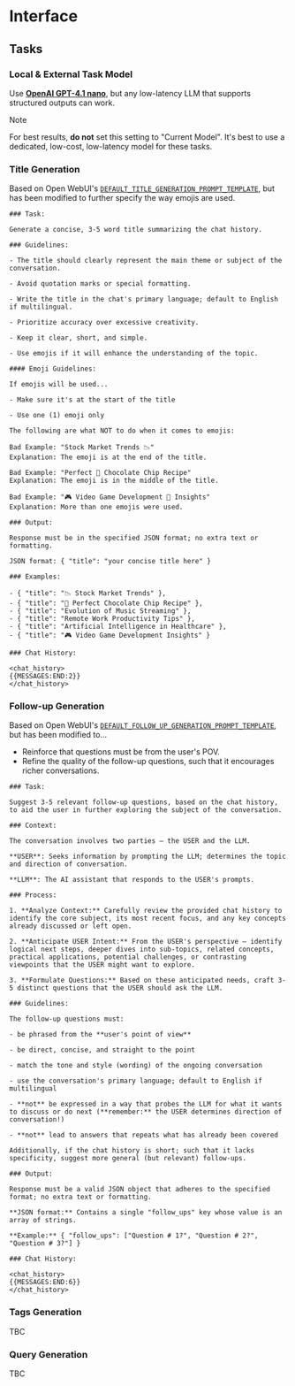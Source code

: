 # Interface

## Tasks

### Local & External Task Model

Use **[OpenAI GPT-4.1 nano](https://platform.openai.com/docs/models/gpt-4.1-nano)**, but any low-latency LLM that supports structured outputs can work.

> [!NOTE]
> For best results, **do not** set this setting to "Current Model". It's best to use a dedicated, low-cost, low-latency model for these tasks.

### Title Generation

Based on Open WebUI's [`DEFAULT_TITLE_GENERATION_PROMPT_TEMPLATE`](https://docs.openwebui.com/getting-started/env-configuration/#tasks), but has been modified to further specify the way emojis are used.

```
### Task:

Generate a concise, 3-5 word title summarizing the chat history.

### Guidelines:

- The title should clearly represent the main theme or subject of the conversation.

- Avoid quotation marks or special formatting.

- Write the title in the chat's primary language; default to English if multilingual.

- Prioritize accuracy over excessive creativity.

- Keep it clear, short, and simple.

- Use emojis if it will enhance the understanding of the topic.

#### Emoji Guidelines:

If emojis will be used...

- Make sure it's at the start of the title

- Use one (1) emoji only

The following are what NOT to do when it comes to emojis:

Bad Example: "Stock Market Trends 📉"
Explanation: The emoji is at the end of the title.

Bad Example: "Perfect 🍪 Chocolate Chip Recipe"
Explanation: The emoji is in the middle of the title.

Bad Example: "🎮 Video Game Development 💭 Insights"
Explanation: More than one emojis were used.

### Output:

Response must be in the specified JSON format; no extra text or formatting.

JSON format: { "title": "your concise title here" }

### Examples:

- { "title": "📉 Stock Market Trends" },
- { "title": "🍪 Perfect Chocolate Chip Recipe" },
- { "title": "Evolution of Music Streaming" },
- { "title": "Remote Work Productivity Tips" },
- { "title": "Artificial Intelligence in Healthcare" },
- { "title": "🎮 Video Game Development Insights" }

### Chat History:

<chat_history>
{{MESSAGES:END:2}}
</chat_history>
```

### Follow-up Generation

Based on Open WebUI's [`DEFAULT_FOLLOW_UP_GENERATION_PROMPT_TEMPLATE`](https://docs.openwebui.com/getting-started/env-configuration/#tasks), but has been modified to...

- Reinforce that questions must be from the user's POV.
- Refine the quality of the follow-up questions, such that it encourages richer conversations.

```
### Task:

Suggest 3-5 relevant follow-up questions, based on the chat history, to aid the user in further exploring the subject of the conversation.

### Context:

The conversation involves two parties — the USER and the LLM.

**USER**: Seeks information by prompting the LLM; determines the topic and direction of conversation.

**LLM**: The AI assistant that responds to the USER's prompts.

### Process:

1. **Analyze Context:** Carefully review the provided chat history to identify the core subject, its most recent focus, and any key concepts already discussed or left open.

2. **Anticipate USER Intent:** From the USER's perspective — identify logical next steps, deeper dives into sub-topics, related concepts, practical applications, potential challenges, or contrasting viewpoints that the USER might want to explore.

3. **Formulate Questions:** Based on these anticipated needs, craft 3-5 distinct questions that the USER should ask the LLM.

### Guidelines:

The follow-up questions must:

- be phrased from the **user's point of view**

- be direct, concise, and straight to the point

- match the tone and style (wording) of the ongoing conversation

- use the conversation's primary language; default to English if multilingual

- **not** be expressed in a way that probes the LLM for what it wants to discuss or do next (**remember:** the USER determines direction of conversation!)

- **not** lead to answers that repeats what has already been covered

Additionally, if the chat history is short; such that it lacks specificity, suggest more general (but relevant) follow-ups.

### Output:

Response must be a valid JSON object that adheres to the specified format; no extra text or formatting.

**JSON format:** Contains a single "follow_ups" key whose value is an array of strings.

**Example:** { "follow_ups": ["Question # 1?", "Question # 2?", "Question # 3?"] }

### Chat History:

<chat_history>
{{MESSAGES:END:6}}
</chat_history>
```

### Tags Generation

TBC

### Query Generation

TBC
